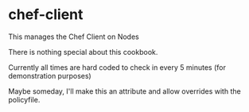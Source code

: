 # chef-client

This manages the Chef Client on Nodes

There is nothing special about this cookbook.

Currently all times are hard coded to check in every 5 minutes (for demonstration purposes)

Maybe someday, I'll make this an attribute and allow overrides with the policyfile.

